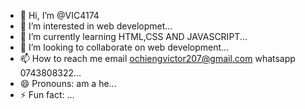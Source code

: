 - 👋 Hi, I’m @VIC4174
- 👀 I’m interested in web developmet...
- 🌱 I’m currently learning HTML,CSS AND JAVASCRIPT...
- 💞️ I’m looking to collaborate on web development...
- 📫 How to reach me email ochiengvictor207@gmail.com whatsapp 0743808322...
- 😄 Pronouns: am a he...
- ⚡ Fun fact: ...

<!---
VIC4174/VIC4174 is a ✨ special ✨ repository because its `README.md` (this file) appears on your GitHub profile.
You can click the Preview link to take a look at your changes.
--->
